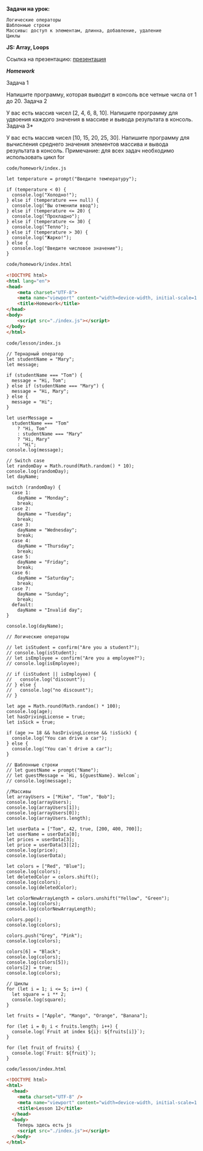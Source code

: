 **Задачи на урок:**

    Логические операторы
    Шаблонные строки
    Массивы: доступ к элементам, длинна, добавление, удаление
    Циклы

**JS: Array, Loops**

Ссылка на презентацию: [презентация](https://github.com/ait-tr/cohort37.1/blob/main/front_end/lesson_12/JS_Array_loops.pdf)

_**Homework**_

Задача 1

Напишите программу, которая выводит в консоль все четные числа от 1 до 20.
Задача 2

У вас есть массив чисел [2, 4, 6, 8, 10]. Напишите программу для удвоения каждого значения в массиве и вывода результата в консоль.
Задача 3\*

У вас есть массив чисел [10, 15, 20, 25, 30]. Напишите программу для вычисления среднего значения элементов массива и вывода результата в консоль.
Примечание: для всех задач необходимо использовать цикл for

```JS
code/homework/index.js

let temperature = prompt("Введите температуру");

if (temperature < 0) {
  console.log("Холодно!");
} else if (temperature === null) {
  console.log("Вы отменили ввод");
} else if (temperature <= 20) {
  console.log("Прохладно");
} else if (temperature <= 30) {
  console.log("Тепло");
} else if (temperature > 30) {
  console.log("Жарко!");
} else {
  console.log("Введите числовое значение");
}
```

```HTML
code/homework/index.html

<!DOCTYPE html>
<html lang="en">
<head>
    <meta charset="UTF-8">
    <meta name="viewport" content="width=device-width, initial-scale=1.0" />
    <title>Homework</title>
</head>
<body>
    <script src="./index.js"></script>
</body>
</html>
```

```JS
code/lesson/index.js

// Тернарный оператор
let studentName = "Mary";
let message;

if (studentName === "Tom") {
  message = "Hi, Tom";
} else if (studentName === "Mary") {
  message = "Hi, Mary";
} else {
  message = "Hi";
}

let userMessage =
  studentName === "Tom"
    ? "Hi, Tom"
    : studentName === "Mary"
    ? "Hi, Mary"
    : "Hi";
console.log(message);

// Switch case
let randomDay = Math.round(Math.random() * 10);
console.log(randomDay);
let dayName;

switch (randomDay) {
  case 1:
    dayName = "Monday";
    break;
  case 2:
    dayName = "Tuesday";
    break;
  case 3:
    dayName = "Wednesday";
    break;
  case 4:
    dayName = "Thursday";
    break;
  case 5:
    dayName = "Friday";
    break;
  case 6:
    dayName = "Saturday";
    break;
  case 7:
    dayName = "Sunday";
    break;
  default:
    dayName = "Invalid day";
}

console.log(dayName);

// Логические операторы

// let isStudent = confirm("Are you a student?");
// console.log(isStudent);
// let isEmployee = confirm("Are you a employee?");
// console.log(isEmployee);

// if (isStudent || isEmployee) {
//   console.log("discount");
// } else {
//   console.log("no discount");
// }

let age = Math.round(Math.random() * 100);
console.log(age);
let hasDrivingLicense = true;
let isSick = true;

if (age >= 18 && hasDrivingLicense && !isSick) {
  console.log("You can drive a car");
} else {
  console.log("You can`t drive a car");
}

// Шаблонные строки
// let guestName = prompt("Name");
// let guestMessage = `Hi, ${guestName}. Welcom`;
// console.log(message);

//Массивы
let arrayUsers = ["Mike", "Tom", "Bob"];
console.log(arrayUsers);
console.log(arrayUsers[1]);
console.log(arrayUsers[0]);
console.log(arrayUsers.length);

let userData = ["Tom", 42, true, [200, 400, 700]];
let userName = userData[0];
let prices = userData[3];
let price = userData[3][2];
console.log(price);
console.log(userData);

let colors = ["Red", "Blue"];
console.log(colors);
let deletedColor = colors.shift();
console.log(colors);
console.log(deletedColor);

let colorNewArrayLength = colors.unshift("Yellow", "Green");
console.log(colors);
console.log(colorNewArrayLength);

colors.pop();
console.log(colors);

colors.push("Grey", "Pink");
console.log(colors);

colors[6] = "Black";
console.log(colors);
console.log(colors[5]);
colors[2] = true;
console.log(colors);

// Циклы
for (let i = 1; i <= 5; i++) {
  let square = i ** 2;
  console.log(square);
}

let fruits = ["Apple", "Mango", "Orange", "Banana"];

for (let i = 0; i < fruits.length; i++) {
  console.log(`Fruit at index ${i}: ${fruits[i]}`);
}

for (let fruit of fruits) {
  console.log(`Fruit: ${fruit}`);
}
```

```HTML
code/lesson/index.html

<!DOCTYPE html>
<html>
  <head>
    <meta charset="UTF-8" />
    <meta name="viewport" content="width=device-width, initial-scale=1.0" />
    <title>Lesson 12</title>
  </head>
  <body>
    Теперь здесь есть js
    <script src="./index.js"></script>
  </body>
</html>
```
